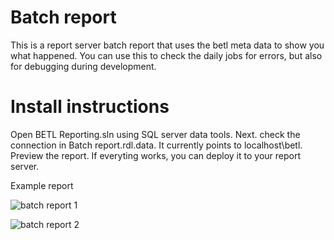 # Batch report 

This is a report server batch report that uses the betl meta data to show you what happened. You can use this to check the daily jobs for errors, but also for debugging during development. 

# Install instructions

Open BETL Reporting.sln using SQL server data tools. 
Next. check the connection in  Batch report.rdl.data. It currently points to localhost\betl.
Preview the report. 
If everyting works, you can deploy it to your report server. 

Example report 

![batch report 1](https://raw.githubusercontent.com/basvdberg/BETL/master/Documentation/batch_report_1.png)


![batch report 2](https://raw.githubusercontent.com/basvdberg/BETL/master/Documentation/batch_report_2.png)
